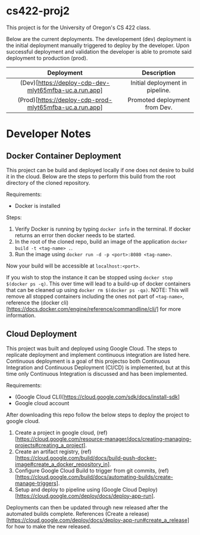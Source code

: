 # cs422-proj2
This project is for the University of Oregon's CS 422 class. 

Below are the current deployments. The developement (dev) deployment is the initial deployment manually triggered to deploy by the developer. Upon successful deployment and validation the developer is able to promote said deployment to production (prod).

| Deployment | Description |
| :----------: | :----------: |
| (Dev)[https://deploy-cdp-dev-mlyt65mfba-uc.a.run.app] | Initial deployment in pipeline. |
| (Prod)[https://deploy-cdp-prod-mlyt65mfba-uc.a.run.app] | Promoted deployment from Dev. |

# Developer Notes

## Docker Container Deployment
This project can be build and deployed locally if one does not desire to build it in the cloud.
Below are the steps to perform this build from the root directory of the cloned repository.

Requirements:
- Docker is installed

Steps:
1. Verify Docker is running by typing `docker info` in the terminal.
If docker returns an error then docker needs to be started.
2. In the root of the cloned repo, build an image of the application `docker build -t <tag-name> .`.
3. Run the image using `docker run -d -p <port>:8080 <tag-name>`.

Now your build will be accessible at `localhost:<port>`.

If you wish to stop the instance it can be stopped using `docker stop $(docker ps -q)`.
This over time will lead to a build-up of docker containers that can be cleaned up using `docker rm $(docker ps -qa)`.
NOTE: This will remove all stopped containers including the ones not part of `<tag-name>`, reference the (docker cli)[https://docs.docker.com/engine/reference/commandline/cli/] for more information.

## Cloud Deployment
This project was built and deployed using Google Cloud.
The steps to replicate deployment and implement continuous integration are listed here.
Continuous deployment is a goal of this projectso both Continuous Integration and Continuous Deployment (CI/CD) is implemented, but at this time only Continuous Integration is discussed and has been implemented.

Requirements:
- (Google Cloud CLI)[https://cloud.google.com/sdk/docs/install-sdk]
- Google cloud account

After downloading this repo follow the below steps to deploy the project to google cloud.
1. Create a project in google cloud, (ref)[https://cloud.google.com/resource-manager/docs/creating-managing-projects#creating_a_project].
2. Create an artifact registry, (ref)[https://cloud.google.com/build/docs/build-push-docker-image#create_a_docker_repository_in].
3. Configure Google Cloud Build to trigger from git commits, (ref)[https://cloud.google.com/build/docs/automating-builds/create-manage-triggers].
4. Setup and deploy to pipeline using (Google Cloud Deploy)[https://cloud.google.com/deploy/docs/deploy-app-run].

Deployments can then be updated through new released after the automated builds complete.
References (Create a release)[https://cloud.google.com/deploy/docs/deploy-app-run#create_a_release] for how to make the new released.
